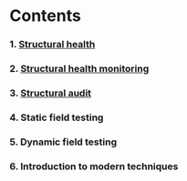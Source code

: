 # Contents

### 1. [Structural health](Structural_health.md)
### 2. [Structural health monitoring](Structural_health_monitoring.md)
### 3. [Structural audit](Structural_audit.md)
### 4. Static field testing
### 5. Dynamic field testing
### 6. Introduction to modern techniques

